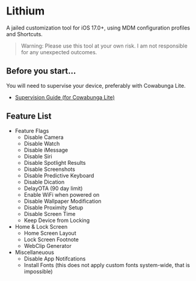 # Lithium
A jailed customization tool for iOS 17.0+, using MDM configuration profiles and Shortcuts.
> Warning: Please use this tool at your own risk. I am not responsible for any unexpected outcomes.

## Before you start...
You will need to supervise your device, preferably with Cowabunga Lite. 
- [Supervision Guide (for Cowabunga Lite)](https://gist.github.com/lunginspector/cfd1e1f1cd450ec4dcf99e311684b9ab)

## Feature List
- Feature Flags
    - Disable Camera
    - Disable Watch
    - Disable iMessage
    - Disable Siri
    - Disable Spotlight Results
    - Disable Screenshots
    - Disable Predictive Keyboard
    - Disable Dication
    - DelayOTA (90 day limit)
    - Enable WiFi when powered on
    - Disable Wallpaper Modification
    - Disable Proximity Setup
    - Disable Screen Time
    - Keep Device from Locking
- Home & Lock Screen
    - Home Screen Layout
    - Lock Screen Footnote
    - WebClip Generator
- Miscellaneuous
    - Disable App Notifcations
    - Install Fonts (this does not apply custom fonts system-wide, that is impossible)
